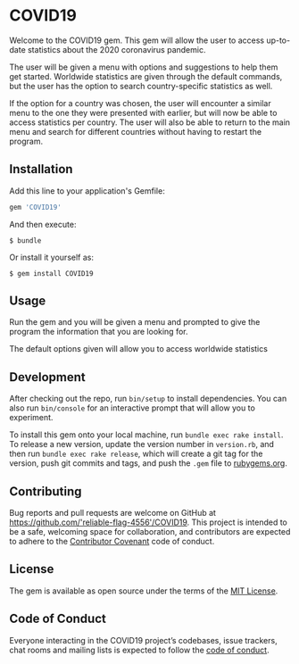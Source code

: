 # COVID19

Welcome to the COVID19 gem. This gem will allow the user to access up-to-date statistics about the 2020 coronavirus pandemic.

The user will be given a menu with options and suggestions to help them get started.
Worldwide statistics are given through the default commands, but the user has the option to search country-specific statistics as well.

If the option for a country was chosen, the user will encounter a similar menu to the one they were presented with earlier, but will now be able to access statistics per country.
The user will also be able to return to the main menu and search for different countries without having to restart the program.

## Installation

Add this line to your application's Gemfile:

```ruby
gem 'COVID19'
```

And then execute:

    $ bundle

Or install it yourself as:

    $ gem install COVID19

## Usage

Run the gem and you will be given a menu and prompted to give the program the information that you are looking for.

The default options given will allow you to access worldwide statistics

## Development

After checking out the repo, run `bin/setup` to install dependencies. You can also run `bin/console` for an interactive prompt that will allow you to experiment.

To install this gem onto your local machine, run `bundle exec rake install`. To release a new version, update the version number in `version.rb`, and then run `bundle exec rake release`, which will create a git tag for the version, push git commits and tags, and push the `.gem` file to [rubygems.org](https://rubygems.org).

## Contributing

Bug reports and pull requests are welcome on GitHub at https://github.com/'reliable-flag-4556'/COVID19. This project is intended to be a safe, welcoming space for collaboration, and contributors are expected to adhere to the [Contributor Covenant](http://contributor-covenant.org) code of conduct.

## License

The gem is available as open source under the terms of the [MIT License](https://opensource.org/licenses/MIT).

## Code of Conduct

Everyone interacting in the COVID19 project’s codebases, issue trackers, chat rooms and mailing lists is expected to follow the [code of conduct](https://github.com/'reliable-flag-4556'/COVID19/blob/master/CODE_OF_CONDUCT.md).
